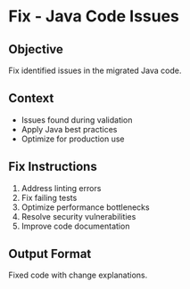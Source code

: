 # Fix - Java Code Issues

## Objective
Fix identified issues in the migrated Java code.

## Context
- Issues found during validation
- Apply Java best practices
- Optimize for production use

## Fix Instructions
1. Address linting errors
2. Fix failing tests
3. Optimize performance bottlenecks
4. Resolve security vulnerabilities
5. Improve code documentation

## Output Format
Fixed code with change explanations.
